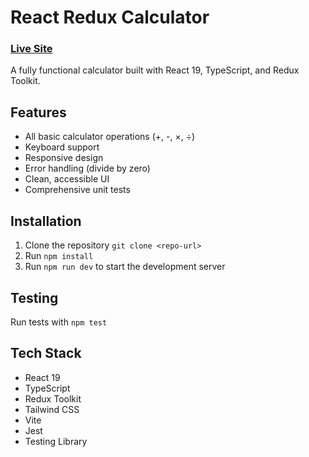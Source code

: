 # React Redux Calculator
### [Live Site](https://react-redux-calc.netlify.app/)
A fully functional calculator built with React 19, TypeScript, and Redux Toolkit.

## Features

- All basic calculator operations (+, -, ×, ÷)
- Keyboard support
- Responsive design
- Error handling (divide by zero)
- Clean, accessible UI
- Comprehensive unit tests

## Installation

1. Clone the repository `git clone <repo-url>`
2. Run `npm install`
3. Run `npm run dev` to start the development server

## Testing

Run tests with `npm test`

## Tech Stack

- React 19
- TypeScript
- Redux Toolkit
- Tailwind CSS
- Vite
- Jest
- Testing Library